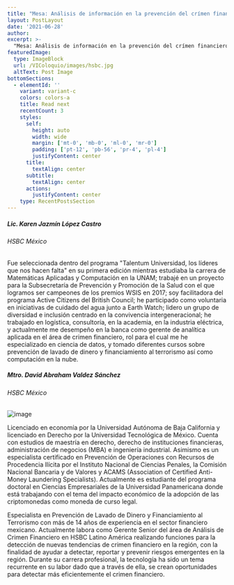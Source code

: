 ```yaml
---
title: "Mesa: Análisis de información en la prevención del crímen financiero"
layout: PostLayout
date: '2021-06-28'
author: 
excerpt: >-
  "Mesa: Análisis de información en la prevención del crímen financiero"
featuredImage:
  type: ImageBlock
  url: /VIColoquio/images/hsbc.jpg
  altText: Post Image
bottomSections:
  - elementId: ''
    variant: variant-c
    colors: colors-a
    title: Read next
    recentCount: 3
    styles:
      self:
        height: auto
        width: wide
        margin: ['mt-0', 'mb-0', 'ml-0', 'mr-0']
        padding: ['pt-12', 'pb-56', 'pr-4', 'pl-4']
        justifyContent: center
      title:
        textAlign: center
      subtitle:
        textAlign: center
      actions:
        justifyContent: center
    type: RecentPostsSection
---
```


##### Lic. Karen Jazmín López Castro
###### HSBC México

Fue seleccionada dentro del programa "Talentum Universidad, los líderes que nos hacen falta" en su primera edición mientras estudiaba la carrera de Matemáticas Aplicadas y Computación en la UNAM; trabajé en un proyecto para la Subsecretaría de Prevención y Promoción de la Salud con el que logramos ser campeones de los premios WSIS en 2017; soy facilitadora del programa Active Citizens del British Council; he participado como voluntaria en iniciativas de cuidado del agua junto a Earth Watch; lidero un grupo de diversidad e inclusión centrado en la convivencia intergeneracional; he trabajado en logística, consultoría, en la academia, en la industria eléctrica, y actualmente me desempeño en la banca como  gerente de analítica aplicada en el área de crimen financiero, rol para el cual me he especializado en ciencia de datos, y tomado diferentes cursos sobre prevención de lavado de dinero y financiamiento al terrorismo así como computación en la nube.

##### Mtro. David Abraham Valdez Sánchez
###### HSBC México


![image](/VIColoquio/images/ponentes/david.png)

Licenciado en economía por la Universidad Autónoma de Baja California y licenciado en Derecho por la Universidad Tecnológica de México. Cuenta con estudios de maestría en derecho, derecho de instituciones financieras, administración  de negocios (MBA) e ingeniería industrial. Asimismo es un especialista certificado en Prevención de Operaciones con Recursos de Procedencia Ilícita por el Instituto Nacional de Ciencias Penales, la Comisión Nacional Bancaria y de Valores y ACAMS (Association of Certified Anti-Money Laundering Specialists). Actualmente es estudiante del programa doctoral en Ciencias Empresariales de la Universidad Panamericana donde está trabajando con el tema del impacto económico de la adopción de las criptomonedas como moneda de curso legal.

Especialista en Prevención de Lavado de Dinero y Financiamiento al Terrorismo con más de 14 años de experiencia en el sector financiero mexicano. Actualmente labora como Gerente Senior del área de Análisis de Crimen Financiero en HSBC Latino América realizando funciones para la detección de nuevas tendencias de crimen financiero en la región, con la finalidad de ayudar a detectar, reportar y prevenir riesgos emergentes en la región. Durante su carrera profesional, la tecnología ha sido un tema recurrente en su labor dado que a través de ella, se crean oportunidades para detectar más eficientemente el crimen financiero.